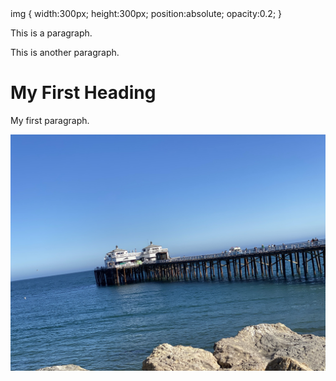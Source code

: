

<!DOCTYPE html>

<html>
  <HEAD>
    <link href="./css/custom_bootstrap.css" rel="stylesheet"/>
  <sytle>
img {
    width:300px;
    height:300px;
    position:absolute;
    opacity:0.2;
}
  </sytle>
</HEAD>
 
<body>

<p>This is a paragraph.</p>
<p>This is another paragraph.</p>
<h1>My First Heading</h1>
<p>My first paragraph.</p>
  <div >
    <img   src="IMG_6004.jpeg">
  </div>

</body>
</html>
